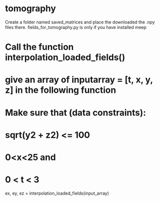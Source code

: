 # tomography

Create a folder named saved_matrices and place the downloaded the .npy files there.
fields_for_tomography.py is only if you have installed meep

# Call the function interpolation_loaded_fields()
# give an array of inputarray = [t, x, y, z] in the following function
# Make sure that (data constraints):
#  sqrt(y**2 + z**2) <= 100 
#  0<x<25 and 
#  0 < t < 3

ex, ey, ez = interpolation_loaded_fields(input_array)
